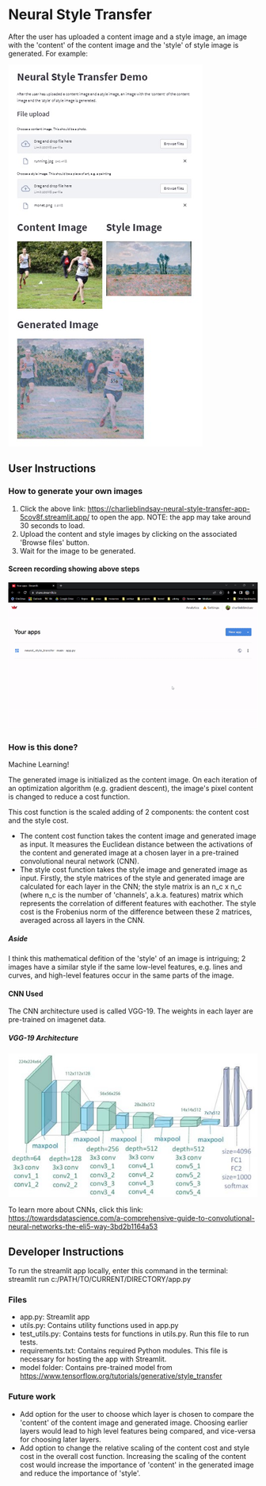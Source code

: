 ﻿# Neural Style Transfer

After the user has uploaded a content image and a style image, an image with the 'content' of the content image and the 'style' of style image is generated. For example:

![alt text](README_images/nst_app.jpg)

## User Instructions
### How to generate your own images
1. Click the above link: https://charlieblindsay-neural-style-transfer-app-5cov8f.streamlit.app/ to open the app. NOTE: the app may take around 30 seconds to load.
2. Upload the content and style images by clicking on the associated 'Browse files' button.
3. Wait for the image to be generated.

#### Screen recording showing above steps
![](https://github.com/charlieblindsay/neural_style_transfer/blob/main/README_images/screen%20recording.gif)

### How is this done?
Machine Learning!

The generated image is initialized as the content image. On each iteration of an optimization algorithm (e.g. gradient descent), the image's pixel content is changed to reduce a cost function.

This cost function is the scaled adding of 2 components: the content cost and the style cost.
- The content cost function takes the content image and generated image as input. It measures the Euclidean distance between the activations of the content and generated image at a chosen layer in a pre-trained convolutional neural network (CNN). 
- The style cost function takes the style image and generated image as input. Firstly, the style matrices of the style and generated image are calculated for each layer in the CNN; the style matrix is an n_c x n_c (where n_c is the number of 'channels', a.k.a. features) matrix which represents the correlation of different features with eachother. The style cost is the Frobenius norm of the difference between these 2 matrices, averaged across all layers in the CNN.

##### Aside
I think this mathematical defition of the 'style' of an image is intriguing; 2 images have a similar style if the same low-level features, e.g. lines and curves, and high-level features occur in the same parts of the image.

#### CNN Used
The CNN architecture used is called VGG-19. The weights in each layer are pre-trained on imagenet data.

##### VGG-19 Architecture
![alt text](README_images/VGG-19.png)

To learn more about CNNs, click this link: https://towardsdatascience.com/a-comprehensive-guide-to-convolutional-neural-networks-the-eli5-way-3bd2b1164a53

## Developer Instructions
To run the streamlit app locally, enter this command in the terminal: streamlit run c:/PATH/TO/CURRENT/DIRECTORY/app.py

### Files
- app.py: Streamlit app
- utils.py: Contains utility functions used in app.py
- test_utils.py: Contains tests for functions in utils.py. Run this file to run tests.
- requirements.txt: Contains required Python modules. This file is necessary for hosting the app with Streamlit.
- model folder: Contains pre-trained model from https://www.tensorflow.org/tutorials/generative/style_transfer

### Future work
- Add option for the user to choose which layer is chosen to compare the 'content' of the content image and generated image. Choosing earlier layers would lead to high level features being compared, and vice-versa for choosing later layers.
- Add option to change the relative scaling of the content cost and style cost in the overall cost function. Increasing the scaling of the content cost would increase the importance of 'content' in the generated image and reduce the importance of 'style'.